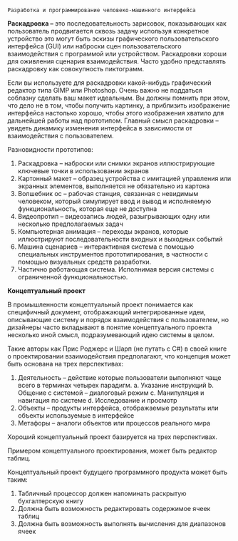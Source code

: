 ```
Разработка и программирование человеко-машинного интерфейса
```
**Раскадровка –** это последовательность зарисовок, показывающих как пользователь продвигается
сквозь задачу используя конкретное устройство это могут быть эскизы графического
пользовательского интерфейса (GUI) или наброски сцен пользовательского взаимодействия с
программой или устройством. Раскадровки хороши для оживления сценария взаимодействия.
Часто удобно представлять раскадровку как совокупность пиктограмм.

Если вы используете для раскадровки какой-нибудь графический редактор типа GIMP или
Photoshop. Очень важно не поддаться соблазну сделать ваш макет идеальным. Вы должны
помнить при этом, что дело не в том, чтобы получить картинку, а приблизить изображение
интерфейса настолько хорошо, чтобы этого изображения хватило для дальнейшей работы над
прототипом. Главный смысл раскадровки – увидеть динамику изменения интерфейса в
зависимости от взаимодействия с пользователем.

Разновидности прототипов:

1. Раскадровка – наброски или снимки экранов иллюстрирующие ключевые точки в
    использовании экранов
2. Картонный макет – образец устройства с имитацией управления или экранных элементов,
    выполняется не обязательно из картона
3. Волшебник ос – рабочая станция, связанная с невидимым человеком, который симулирует
    ввод и вывод и исполняемую функциональность, которая еще не доступна
4. Видеопротип – видеозапись людей, разыгрывающих одну или несколько предполагаемых
    задач
5. Компьютерная анимация – переходы экранов, которые иллюстрируют
    последовательности входных и выходных событий
6. Машина сценариев – интерактивная система с помощью специальных инструментов
    прототипирования, в частности с помощью визуальных средств разработки.
7. Частично работающая система. Исполнимая версия системы с ограниченной
    функциональностью.

**Концептуальный проект**

В промышленности концептуальный проект понимается как специфичный документ,
отображающий интегрированные идеи, описывающие систему и порядок взаимодействия с
пользователем, но дизайнеры часто вкладывают в понятие концептуального проекта несколько
иной смысл, подразумевающий идею системы в целом.

Такие авторы как Прис Роджерс и Шарп (не путать с C#) в своей книге о проектировании
взаимодействия предполагают, что концепция может быть основана на трех перспективах:

1. Деятельность – действие которые пользователи выполняют чаще всего в терминах
    четырех парадигм.
       a. Указание инструкций
       b. Общение с системой – диалоговый режим
       c. Манипуляция и навигация по системе
       d. Исследование и просмотр
2. Объекты – продукты интерфейса, отображаемые результаты или объекты используемые в
    интерфейсе
3. Метафоры – аналоги объектов или процессов реального мира

Хороший концептуальный проект базируется на трех перспективах.


Примером концептуального проектирования, может быть редактор таблиц.

Концептуальный проект будущего программного продукта может быть таким:

1. Табличный процессор должен напоминать раскрытую бухгалтерскую книгу
2. Должна быть возможность редактировать содержимое ячеек таблиц
3. Должна быть возможность выполнять вычисления для диапазонов ячеек


